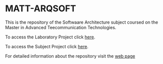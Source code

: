 # MATT-ARQSOFT
This is the repository of the Softwaare Architecture subject coursed on the Master in Advanced Teecommunication Technologies.

To access the Laboratory Project click [here](https://github.com/RogerAylagas/MATT-ARQSOFT/tree/lab).

To access the Subject Project click [here](https://github.com/RogerAylagas/MATT-ARQSOFT/tree/project).

For detailed information about the repository visit the [web page](https://rogeraylagas.github.io/MATT-ARQSOFT/)
